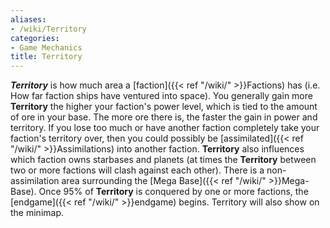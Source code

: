 ```yaml
---
aliases:
- /wiki/Territory
categories:
- Game Mechanics
title: Territory
---
```


**_Territory_** is how much area a [faction]({{< ref "/wiki/" >}}Factions) has (i.e. How far faction ships have ventured into space). You generally gain more **Territory** the higher your faction's power level, which is tied to the amount of ore in your base. The more ore there is, the faster the gain in power and territory. If you lose too much or have another faction completely take your faction's territory over, then you could possibly be [assimilated]({{< ref "/wiki/" >}}Assimilations) into another faction. **Territory** also influences which faction owns starbases and planets (at times the **Territory** between two or more factions will clash against each other). There is a non-assimilation area surrounding the [Mega Base]({{< ref "/wiki/" >}}Mega-Base). Once 95% of **Territory** is conquered by one or more factions, the [endgame]({{< ref "/wiki/" >}}endgame) begins. Territory will also show on the minimap.